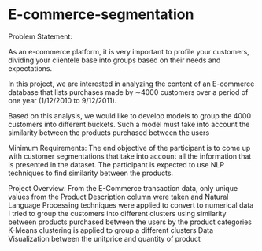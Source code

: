 # E-commerce-segmentation
Problem Statement:

As an e-commerce platform, it is very important to profile your customers, dividing your clientele base into groups based on their needs and expectations.

In this project, we are interested in analyzing the content of an E-commerce database that lists purchases made by ∼4000 customers over a period of one year (1/12/2010 to 9/12/2011).

Based on this analysis, we would like to develop models to group the 4000 customers into different buckets. Such a model must take into account the similarity between the products purchased between the users

Minimum Requirements:
The end objective of the participant is to come up with customer segmentations that take into account all the information that is presented in the dataset. The participant is expected to use NLP techniques to find similarity between the products.


Project Overview:
From the E-Commerce transaction data, only unique values from the Product Description column were taken and Natural Language Processing techniques were applied to convert to numerical data
I tried to group the customers into different clusters using similarity between products purchased between the users by the product categories
K-Means clustering is applied to group a different clusters
Data Visualization between the unitprice and quantity of product
